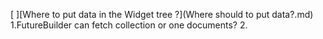 
 [ ][Where to put data in the Widget tree ?](Where should to put data?.md)
1.FutureBuilder can fetch collection or one documents?
2.
